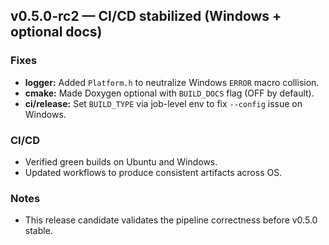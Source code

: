 ## v0.5.0-rc2 — CI/CD stabilized (Windows + optional docs)

### Fixes
- **logger:** Added `Platform.h` to neutralize Windows `ERROR` macro collision.
- **cmake:** Made Doxygen optional with `BUILD_DOCS` flag (OFF by default).
- **ci/release:** Set `BUILD_TYPE` via job-level env to fix `--config` issue on Windows.

### CI/CD
- Verified green builds on Ubuntu and Windows.
- Updated workflows to produce consistent artifacts across OS.

### Notes
- This release candidate validates the pipeline correctness before v0.5.0 stable.